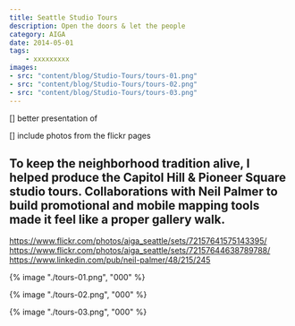 ```yaml
---
title: Seattle Studio Tours
description: Open the doors & let the people 
category: AIGA
date: 2014-05-01
tags: 
    - xxxxxxxxx
images: 
- src: "content/blog/Studio-Tours/tours-01.png"
- src: "content/blog/Studio-Tours/tours-02.png"
- src: "content/blog/Studio-Tours/tours-03.png"
---
```


[] better presentation of 

[] include photos from the flickr pages

To keep the neighborhood tradition alive, I helped produce the Capitol Hill & Pioneer Square studio tours. Collaborations with Neil Palmer to build promotional and mobile mapping tools made it feel like a proper gallery walk.
-

https://www.flickr.com/photos/aiga_seattle/sets/72157641575143395/
https://www.flickr.com/photos/aiga_seattle/sets/72157644638789788/
https://www.linkedin.com/pub/neil-palmer/48/215/245




<div class="two-column">

{% image "./tours-01.png", "000" %}

{% image "./tours-02.png", "000" %}

{% image "./tours-03.png", "000" %}

</div>